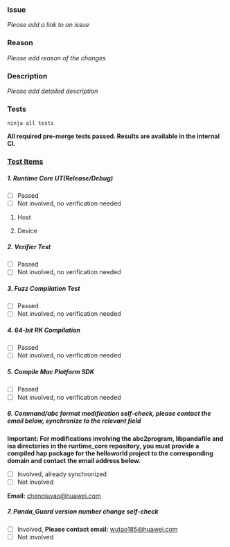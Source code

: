 ### **Issue**
_Please add a link to an issue_

### **Reason**
_Please add reason of the changes_

### **Description**
_Please add detailed description_

### **Tests**
```
ninja all tests
```
**All required pre-merge tests passed. Results are available in the internal CI.**

### **[Test Items](https://gitee.com/openharmony/arkcompiler_runtime_core/wikis)**

##### **1. Runtime Core UT(Release/Debug)**
- [ ] Passed
- [ ] Not involved, no verification needed

1. Host

2. Device

##### **2. Verifier Test**
- [ ] Passed
- [ ] Not involved, no verification needed

##### **3. Fuzz Compilation Test**
- [ ] Passed
- [ ] Not involved, no verification needed

##### **4. 64-bit RK Compilation**
- [ ] Passed
- [ ] Not involved, no verification needed

##### **5. Compile Mac Platform SDK**
- [ ] Passed
- [ ] Not involved, no verification needed

##### **6. Command/abc format modification self-check, please contact the email below, synchronize to the relevant field**
**Important: For modifications involving the abc2program, libpandafile and isa directories in the runtime_core repository, you must provide a compiled hap package for the helloworld project to the corresponding domain and contact the email address below.**
- [ ] Involved, already synchronized
- [ ] Not involved

**Email:** chenqiuyao@huawei.com

##### **7. Panda_Guard version number change self-check**
- [ ] Involved, **Please contact email:** wutao185@huawei.com
- [ ] Not involved
